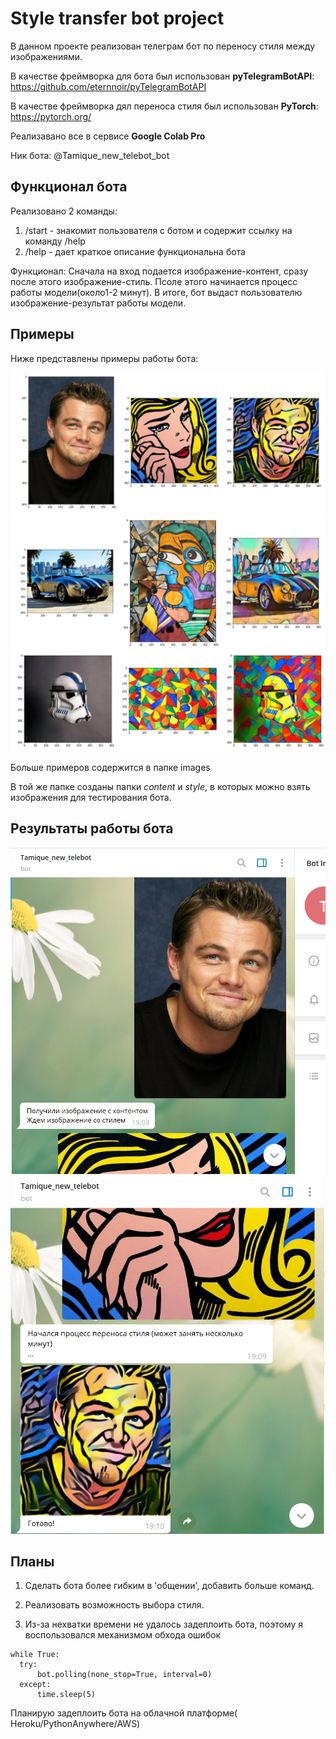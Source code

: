 # Style transfer bot project
В данном проекте реализован телеграм бот по переносу стиля между изображениями.

В качестве фреймворка для бота был использован **pyTelegramBotAPI**: https://github.com/eternnoir/pyTelegramBotAPI

В качестве фреймворка дял переноса стиля был использован **PyTorch**: https://pytorch.org/

Реализавано все в сервисе **Google Colab Pro**

Ник бота: @Tamique_new_telebot_bot

## Функционал бота

Реализовано 2 команды:
  1) /start - знакомит пользователя с ботом и содержит ссылку на команду /help
  2) /help - дает краткое описание функциональна бота

Функционал: Сначала на вход подается изображение-контент, сразу после этого изображение-стиль. Псоле этого начинается процесс работы модели(около1-2 минут). В итоге, бот выдаст пользователю изображение-результат работы модели.

## Примеры

Ниже представлены примеры работы бота:

<img src="./images/result1.PNG">

<img src="./images/result4.PNG">

<img src="./images/result5.PNG">

Больше примеров содержится в папке images

В той же папке созданы папки *content* и *style*, в которых можно взять изображения для тестирования бота.

## Результаты работы бота

<img src="./images/pique1.PNG">

<img src="./images/pique2.PNG">

## Планы

  1. Сделать бота более гибким в 'общении', добавить больше команд.
  
  2. Реализовать возможность выбора стиля.
  
  3. Из-за нехватки времени не удалось задеплоить бота, поэтому я воспользовался механизмом обхода ошибок
  
    while True:
      try:
          bot.polling(none_stop=True, interval=0)
      except: 
          time.sleep(5)
          
   Планирую задеплоить бота на облачной платформе( Heroku/PythonAnywhere/AWS)
